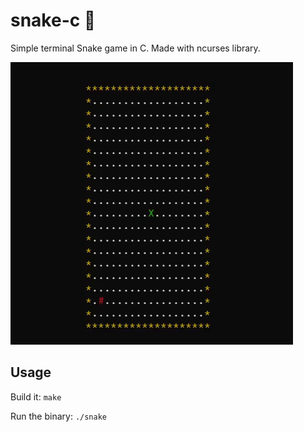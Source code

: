 # snake-c 🐍
Simple terminal Snake game in C.
Made with ncurses library.

<img src="snake-demo.gif"></img>

## Usage
Build it:
`make`

Run the binary:
`./snake`

